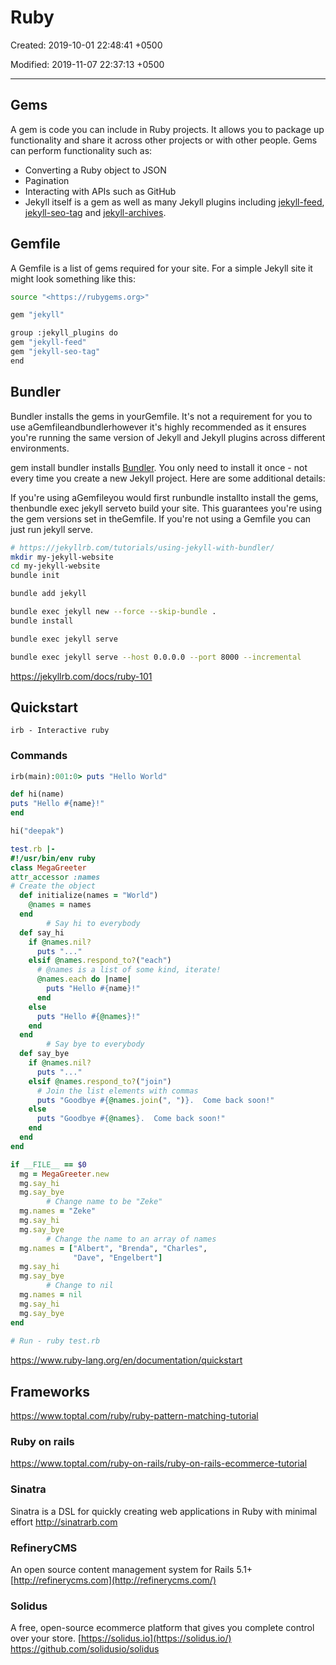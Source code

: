 # Ruby

Created: 2019-10-01 22:48:41 +0500

Modified: 2019-11-07 22:37:13 +0500

---

## Gems

A gem is code you can include in Ruby projects. It allows you to package up functionality and share it across other projects or with other people. Gems can perform functionality such as:

- Converting a Ruby object to JSON
- Pagination
- Interacting with APIs such as GitHub
- Jekyll itself is a gem as well as many Jekyll plugins including [jekyll-feed](https://github.com/jekyll/jekyll-feed), [jekyll-seo-tag](https://github.com/jekyll/jekyll-seo-tag) and [jekyll-archives](https://github.com/jekyll/jekyll-archives).

## Gemfile

A Gemfile is a list of gems required for your site. For a simple Jekyll site it might look something like this:

```bash
source "<https://rubygems.org>"

gem "jekyll"

group :jekyll_plugins do
gem "jekyll-feed"
gem "jekyll-seo-tag"
end
```

## Bundler

Bundler installs the gems in yourGemfile. It's not a requirement for you to use aGemfileandbundlerhowever it's highly recommended as it ensures you're running the same version of Jekyll and Jekyll plugins across different environments.

gem install bundler installs [Bundler](https://rubygems.org/gems/bundler). You only need to install it once - not every time you create a new Jekyll project. Here are some additional details:

If you're using aGemfileyou would first runbundle installto install the gems, thenbundle exec jekyll serveto build your site. This guarantees you're using the gem versions set in theGemfile. If you're not using a Gemfile you can just run jekyll serve.

```bash
# https://jekyllrb.com/tutorials/using-jekyll-with-bundler/
mkdir my-jekyll-website
cd my-jekyll-website
bundle init

bundle add jekyll

bundle exec jekyll new --force --skip-bundle .
bundle install

bundle exec jekyll serve

bundle exec jekyll serve --host 0.0.0.0 --port 8000 --incremental

```

<https://jekyllrb.com/docs/ruby-101>

## Quickstart

`irb - Interactive ruby`

### Commands

```ruby
irb(main):001:0> puts "Hello World"

def hi(name)
puts "Hello #{name}!"
end

hi("deepak")

test.rb |-
#!/usr/bin/env ruby
class MegaGreeter
attr_accessor :names
# Create the object
  def initialize(names = "World")
    @names = names
  end
		# Say hi to everybody
  def say_hi
    if @names.nil?
      puts "..."
    elsif @names.respond_to?("each")
      # @names is a list of some kind, iterate!
      @names.each do |name|
        puts "Hello #{name}!"
      end
    else
      puts "Hello #{@names}!"
    end
  end
		# Say bye to everybody
  def say_bye
    if @names.nil?
      puts "..."
    elsif @names.respond_to?("join")
      # Join the list elements with commas
      puts "Goodbye #{@names.join(", ")}.  Come back soon!"
    else
      puts "Goodbye #{@names}.  Come back soon!"
    end
  end
end

if __FILE__ == $0
  mg = MegaGreeter.new
  mg.say_hi
  mg.say_bye
		# Change name to be "Zeke"
  mg.names = "Zeke"
  mg.say_hi
  mg.say_bye
		# Change the name to an array of names
  mg.names = ["Albert", "Brenda", "Charles",
              "Dave", "Engelbert"]
  mg.say_hi
  mg.say_bye
		# Change to nil
  mg.names = nil
  mg.say_hi
  mg.say_bye
end
		
# Run - ruby test.rb
```

<https://www.ruby-lang.org/en/documentation/quickstart>

## Frameworks

<https://www.toptal.com/ruby/ruby-pattern-matching-tutorial>

### Ruby on rails

<https://www.toptal.com/ruby-on-rails/ruby-on-rails-ecommerce-tutorial>

### Sinatra

Sinatra is a DSL for quickly creating web applications in Ruby with minimal effort
<http://sinatrarb.com>

### RefineryCMS

An open source content management system for Rails 5.1+
[http://refinerycms.com](http://refinerycms.com/)

### Solidus

A free, open-source ecommerce platform that gives you complete control over your store.
[https://solidus.io](https://solidus.io/)
<https://github.com/solidusio/solidus>

